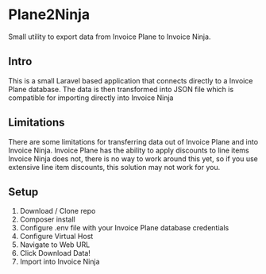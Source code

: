 # Plane2Ninja
Small utility to export data from Invoice Plane to Invoice Ninja.


## Intro
This is a small Laravel based application that connects directly to a Invoice Plane database. The data is then transformed into JSON file which is compatible for importing directly into Invoice Ninja

## Limitations
There are some limitations for transferring data out of Invoice Plane and into Invoice Ninja. Invoice Plane has the ability to apply discounts to line items Invoice Ninja does not, there is no way to work around this yet, so if you use extensive line item discounts, this solution may not work for you.

## Setup
1. Download / Clone repo
2. Composer install
3. Configure .env file with your Invoice Plane database credentials
4. Configure Virtual Host
5. Navigate to Web URL
6. Click Download Data!
7. Import into Invoice Ninja
